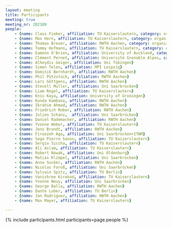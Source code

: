 ```yaml
---
layout: meeting
title: Participants
meeting: true
meeting_nr: 202109
people:
    - {name: Claus Fieker, affiliation: TU Kaiserslautern, category: organizer}
    - {name: Max Horn, affiliation: TU Kaiserslautern, category: organizer}
    - {name: Thomas Breuer, affiliation: RWTH Aachen, category: organizer}
    - {name: Tommy Hofmann, affiliation: TU Kaiserslautern, category: organizer}
    - {name: Eamonn O'Brien, affiliation: University of Auckland, category: speaker}
    - {name: Clément Pernet, affiliation: Université Grenoble Alpes, category: speaker}
    - {name: Alheydis Geiger, affiliation: Uni Tübingen}
    - {name: Simon Telen, affiliation: MPI Leipzig}
    - {name: Dominik Bernhardt, affiliation: RWTH Aachen}
    - {name: Phil Pützstück, affiliation: RWTH Aachen}
    - {name: Lars Göttgens, affiliation: RWTH Aachen}
    - {name: Stevell Muller, affiliation: Uni Saarbrücken}
    - {name: Liam Rogel, affiliation: TU Kaiserslautern}
    - {name: Enis Kaya, affiliation: University of Groningen}
    - {name: Kunda Kambaso, affiliation: RWTH Aachen}
    - {name: Ibrahim Ahmad, affiliation: RWTH Aachen}
    - {name: Friedrich Rober, affiliation: RWTH Aachen}
    - {name: Julien Schanz,  affiliation: Uni Saarbrücken}
    - {name: Daniel Rademacher, affiliation: RWTH Aachen}
    - {name: Yvonne Weber, affiliation: TU Kaiserslautern}
    - {name: Jens Brandt, affiliation: RWTH Aachen}
    - {name: Firoozeh Aga, affiliation: Uni Saarbrücken+ITWM}
    - {name: Sogo Pierre Sanon, affiliation: TU Kaiserslautern}
    - {name: Sergio Siccha, affiliation: TU Kaiserslautern}
    - {name: Ali Aslam, affiliation: TU Kaiserslautern}
    - {name: Robert Nowak, affiliation: Uni Oldenburg}
    - {name: Matias Klimpel, affiliation: Uni Saarbrücken}
    - {name: Anna Sucker, affiliation: RWTH Aachen}
    - {name: Nicolas Faroß, affiliation: Uni Saarbrücken}
    - {name: Sylvain Spitz, affiliation: TU Berlin}
    - {name: Vanishree Kirekod, affiliation: TU Kaiserslautern}
    - {name: Yvonne Neuy, affiliation: Uni Saarbrücken}
    - {name: George Balla, affiliation: RWTH Aachen}
    - {name: Dante Luber, affiliation: TU Berlin}
    - {name: Jan Rodriguez, affiliation: RWTH Aachen}
    - {name: Max Mayer, affiliation: TU Kaiserslautern}

---
```


{% include participants.html participants=page.people %}
